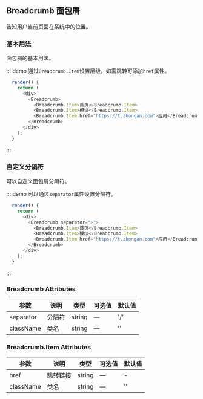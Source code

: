 ## Breadcrumb 面包屑

告知用户当前页面在系统中的位置。

### 基本用法

面包屑的基本用法。

::: demo 通过`Breadcrumb.Item`设置层级，如需跳转可添加`href`属性。
```js
  render() {
    return (
      <div>
        <Breadcrumb>
          <Breadcrumb.Item>首页</Breadcrumb.Item>
          <Breadcrumb.Item>模块</Breadcrumb.Item>
          <Breadcrumb.Item href="https://t.zhongan.com">应用</Breadcrumb.Item>
        </Breadcrumb>
      </div>
    );
  }
```
:::

### 自定义分隔符

可以自定义面包屑分隔符。

::: demo 可以通过`separator`属性设置分隔符。
```js
  render() {
    return (
      <div>
        <Breadcrumb separator=">">
          <Breadcrumb.Item>首页</Breadcrumb.Item>
          <Breadcrumb.Item>模块</Breadcrumb.Item>
          <Breadcrumb.Item href="https://t.zhongan.com">应用</Breadcrumb.Item>
        </Breadcrumb>
      </div>
    );
  }
```
:::



### Breadcrumb Attributes
| 参数      | 说明          | 类型      | 可选值                           | 默认值  |
|---------- |-------------- |---------- |--------------------------------  |-------- |
| separator | 分隔符 | string | — | '/' |
| className | 类名 | string | — | '' |


### Breadcrumb.Item Attributes
| 参数      | 说明          | 类型      | 可选值                           | 默认值  |
|---------- |-------------- |---------- |--------------------------------  |-------- |
| href | 跳转链接 | string | — | - |
| className | 类名 | string | — | '' |
